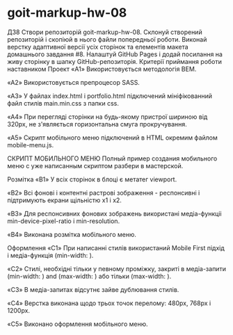 # goit-markup-hw-08
ДЗ8
Створи репозиторій goit-markup-hw-08.
Склонуй створений репозиторій і скопіюй в нього файли попередньої роботи.
Виконай верстку адаптивної версії усіх сторінок та елементів макета домашнього завдання #8.
Налаштуй GitHub Pages і додай посилання на живу сторінку в шапку GitHub-репозиторія.
Критерії приймання роботи наставником
Проект
«A1» Використовується методологія BEM.

«A2» Використовується препроцесор SASS.

«A3» У файлах index.html і portfolio.html підключений мініфікованний файл стилів main.min.css з папки css.

«A4» При перегляді сторінки на будь-якому пристрої шириною від 320px, не з'являється горизонтальна смуга прокручування.

«A5» Скрипт мобільного меню підключений в HTML окремим файлом mobile-menu.js.

СКРИПТ МОБИЛЬНОГО МЕНЮ
Полный пример создания мобильного меню с уже написанным скриптом разбери в мастерской.

Розмітка
«B1» У всіх сторінок в блоці <head> є метатег viewport.

«B2» Всі фонові і контентні растрові зображення - респонсивні і підтримують екрани щільністю x1 і x2.

«B3» Для респонсивних фонових зображень використані медіа-функціі min-device-pixel-ratio і min-resolution.

«B4» Виконана розмітка мобільного меню.

Оформлення
«C1» При написанні стилів використаний Mobile First підхід і медіа-функція (min-width: ).

«C2» Стилі, необхідні тільки у певному проміжку, закриті в медіа-запити (min-width: ) and (max-width: ) або тільки (max-width: ).

«C3» В медіа-запитах відсутнє зайве дублювання стилів.

«C4» Верстка виконана щодо трьох точок перелому: 480px, 768px і 1200px.

«C5» Виконано оформлення мобільного меню.
